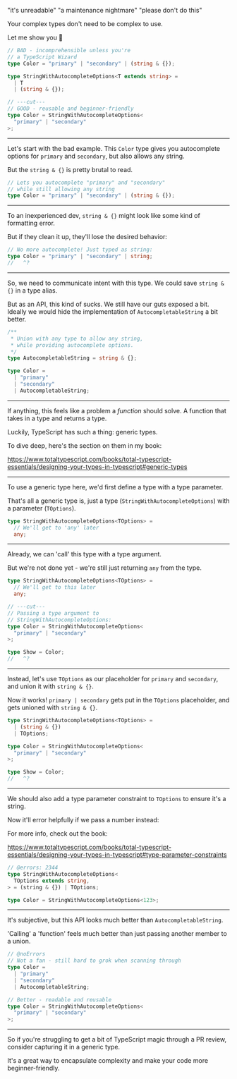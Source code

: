 "it's unreadable"
"a maintenance nightmare"
"please don't do this"

Your complex types don't need to be complex to use.

Let me show you 🧵

```ts twoslash
// BAD - incomprehensible unless you're
// a TypeScript Wizard
type Color = "primary" | "secondary" | (string & {});
```

```ts twoslash
type StringWithAutocompleteOptions<T extends string> =
  | T
  | (string & {});

// ---cut---
// GOOD - reusable and beginner-friendly
type Color = StringWithAutocompleteOptions<
  "primary" | "secondary"
>;
```

---

Let's start with the bad example. This `Color` type gives you autocomplete options for `primary` and `secondary`, but also allows any string.

But the `string & {}` is pretty brutal to read.

```ts twoslash
// Lets you autocomplete "primary" and "secondary"
// while still allowing any string
type Color = "primary" | "secondary" | (string & {});
```

---

To an inexperienced dev, `string & {}` might look like some kind of formatting error.

But if they clean it up, they'll lose the desired behavior:

```ts twoslash
// No more autocomplete! Just typed as string:
type Color = "primary" | "secondary" | string;
//   ^?
```

---

So, we need to communicate intent with this type. We could save `string & {}` in a type alias.

But as an API, this kind of sucks. We still have our guts exposed a bit. Ideally we would hide the implementation of `AutocompletableString` a bit better.

```ts twoslash
/**
 * Union with any type to allow any string,
 * while providing autocomplete options.
 */
type AutocompletableString = string & {};

type Color =
  | "primary"
  | "secondary"
  | AutocompletableString;
```

---

If anything, this feels like a problem a _function_ should solve. A function that takes in a type and returns a type.

Luckily, TypeScript has such a thing: generic types.

To dive deep, here's the section on them in my book:

https://www.totaltypescript.com/books/total-typescript-essentials/designing-your-types-in-typescript#generic-types

---

To use a generic type here, we'd first define a type with a type parameter.

That's all a generic type is, just a type (`StringWithAutocompleteOptions`) with a parameter (`TOptions`).

```ts twoslash
type StringWithAutocompleteOptions<TOptions> =
  // We'll get to 'any' later
  any;
```

---

Already, we can 'call' this type with a type argument.

But we're not done yet - we're still just returning `any` from the type.

```ts twoslash
type StringWithAutocompleteOptions<TOptions> =
  // We'll get to this later
  any;

// ---cut---
// Passing a type argument to
// StringWithAutocompleteOptions:
type Color = StringWithAutocompleteOptions<
  "primary" | "secondary"
>;

type Show = Color;
//   ^?
```

---

Instead, let's use `TOptions` as our placeholder for `primary` and `secondary`, and union it with `string & {}`.

Now it works! `primary | secondary` gets put in the `TOptions` placeholder, and gets unioned with `string & {}`.

```ts twoslash
type StringWithAutocompleteOptions<TOptions> =
  | (string & {})
  | TOptions;

type Color = StringWithAutocompleteOptions<
  "primary" | "secondary"
>;

type Show = Color;
//   ^?
```

---

We should also add a type parameter constraint to `TOptions` to ensure it's a string.

Now it'll error helpfully if we pass a number instead:

For more info, check out the book:

https://www.totaltypescript.com/books/total-typescript-essentials/designing-your-types-in-typescript#type-parameter-constraints

```ts twoslash
// @errors: 2344
type StringWithAutocompleteOptions<
  TOptions extends string,
> = (string & {}) | TOptions;

type Color = StringWithAutocompleteOptions<123>;
```

---

It's subjective, but this API looks much better than `AutocompletableString`.

'Calling' a 'function' feels much better than just passing another member to a union.

```ts twoslash
// @noErrors
// Not a fan - still hard to grok when scanning through
type Color =
  | "primary"
  | "secondary"
  | AutocompletableString;

// Better - readable and reusable
type Color = StringWithAutocompleteOptions<
  "primary" | "secondary"
>;
```

---

So if you're struggling to get a bit of TypeScript magic through a PR review, consider capturing it in a generic type.

It's a great way to encapsulate complexity and make your code more beginner-friendly.
